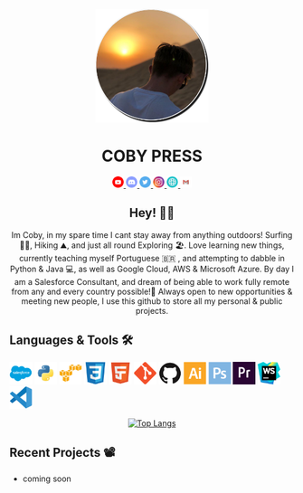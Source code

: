 <p align="center"><img src="https://github.com/cobypress/cobypress/blob/main/assets/cobypress%20icon.png" width="200"/></p>
<div align="center">

# COBY PRESS #

<a href="https://www.youtube.com/channel/UCUlgzZDSeEIe5MNQQ6FEzlw"><img src="https://github.com/cobypress/cobypress/blob/main/assets/Youtube.svg" 
     width=4% 
     height=auto 
     alt="youtube badge" />
     <a href="https://discord.gg/8WXffeeFY5"><img src="https://github.com/cobypress/cobypress/blob/main/assets/3069758_circle_discord_gaming_messenger_round%20icon_icon.png" 
     width=4% 
     height=auto 
     alt="discord badge" />
     <a href="https://twitter.com/coby_press"><img src="https://github.com/cobypress/cobypress/blob/main/assets/Twitter.svg" 
     width=4% 
     height=auto 
     alt="twitter badge" />
     <a href="https://www.instagram.com/coby9055/"><img src="https://github.com/cobypress/cobypress/blob/main/assets/Instagram.svg" 
     width=4% 
     height=auto 
     alt="instagram badge" />
     <a href="https://www.coby.press"><img src="https://github.com/cobypress/cobypress/blob/main/assets/website-5793.svg" 
     width=4% 
     height=auto 
     alt="instagram badge" />
     <a href = "mailto: hi@coby.press"><img src="https://github.com/cobypress/cobypress/blob/main/assets/Gmail.svg"
     width=4% 
     height=auto 
     alt="mail badge" />
     </a>
</div>

<div align="center">

## Hey! 🤙🏽

Im Coby, in my spare time I cant stay away from anything outdoors! Surfing 🏄‍♂️, Hiking ⛰️, and just all round Exploring 🏖️. Love learning new things, currently teaching myself Portuguese 🇧🇷 , and attempting to dabble in Python & Java 💻, as well as Google Cloud, AWS & Microsoft Azure. By day I am a Salesforce Consultant, and dream of being able to work fully remote from any and every country possible!🌴 Always open to new opportunities & meeting new people, I use this github to store all my personal & public projects.
             
</div>
             
## Languages & Tools 🛠
          
<p><img src="https://github.com/cobypress/cobypress/blob/main/assets/salesforce-plain.svg" height="40">
     <img src="https://github.com/cobypress/cobypress/blob/main/assets/python.png" height="40"/>
          <img src="https://github.com/cobypress/cobypress/blob/main/assets/amazonwebservices-original.svg" height="40"/>
          <img src="https://github.com/cobypress/cobypress/blob/main/assets/css3-original.svg" height="40"/>
          <img src="https://github.com/cobypress/cobypress/blob/main/assets/HTML5_SF.svg" height="40"/>
          <img src="https://github.com/cobypress/cobypress/blob/main/assets/git-original.svg" height="40"/>
          <img src="https://github.com/cobypress/cobypress/blob/main/assets/github-original.svg" height="40"/>
          <img src="https://github.com/cobypress/cobypress/blob/main/assets/illustrator-plain.svg" height="40"/>
          <img src="https://github.com/cobypress/cobypress/blob/main/assets/photoshop-plain.svg" height="40"/>
          <img src="https://github.com/cobypress/cobypress/blob/main/assets/premierepro-plain.svg" height="40"/>
          <img src="https://github.com/cobypress/cobypress/blob/main/assets/webstorm-icon-512x512-lmof1hfg.png" height="40"/>
          <img src="https://github.com/cobypress/cobypress/blob/main/assets/vscode-original.svg" height="40"/>
        </p>
          
          
<div align="center">
       
       
[![Top Langs](https://github-readme-stats.vercel.app/api/top-langs/?username=cobypress&layout=compact&theme=vision-friendly-dark)](https://github.com/anuraghazra/github-readme-stats)
          </div>
          
<div align="left">
     
## Recent Projects 📽️

- coming soon
